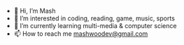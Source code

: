 - 👋 Hi, I’m Mash
- 👀 I’m interested in coding, reading, game, music, sports 
- 🌱 I’m currently learning multi-media & computer science
- 📫 How to reach me mashwoodev@gmail.com

<!---
Mash-Woo/Mash-Woo is a ✨ special ✨ repository because its `README.md` (this file) appears on your GitHub profile.
You can click the Preview link to take a look at your changes.
--->
